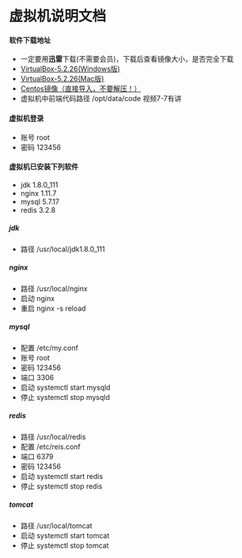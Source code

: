 # 虚拟机说明文档
#### 软件下载地址
* 一定要用**迅雷**下载(不需要会员)，下载后查看镜像大小，是否完全下载
* [VirtualBox-5.2.26(Windows版)](https://file.mukewang.com/shizhan/file/117/VirtualBox-5.2.26-128414-Win.exe)
* [VirtualBox-5.2.26(Mac版)](https://file.mukewang.com/shizhan/file/117/VirtualBox-5.2.26-128414-OSX.dmg)
* [Centos镜像（直接导入，不要解压！）](https://file.mukewang.com/shizhan/file/117/centos7.3-a418.ova)
* 虚拟机中前端代码路径  /opt/data/code 视频7-7有讲


#### 虚拟机登录
* 账号 root
* 密码 123456

#### 虚拟机已安装下列软件
* jdk 1.8.0_111
* nginx 1.11.7
* mysql 5.7.17
* redis 3.2.8

##### jdk
* 路径 /usr/local/jdk1.8.0_111

##### nginx
* 路径 /usr/local/nginx
* 启动 nginx
* 重启 nginx -s reload

##### mysql
* 配置 /etc/my.conf
* 账号 root
* 密码 123456
* 端口 3306
* 启动 systemctl start mysqld
* 停止 systemctl stop mysqld

##### redis
* 路径 /usr/local/redis
* 配置 /etc/reis.conf
* 端口 6379
* 密码 123456
* 启动 systemctl start redis
* 停止 systemctl stop redis

##### tomcat
* 路径 /usr/local/tomcat
* 启动 systemctl start tomcat
* 停止 systemctl stop tomcat
